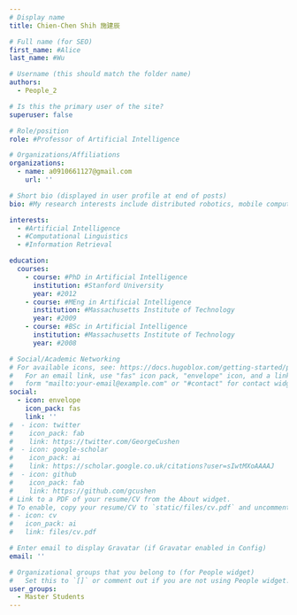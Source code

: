 ```yaml
---
# Display name
title: Chien-Chen Shih 施建辰

# Full name (for SEO)
first_name: #Alice
last_name: #Wu

# Username (this should match the folder name)
authors:
  - People_2

# Is this the primary user of the site?
superuser: false

# Role/position
role: #Professor of Artificial Intelligence

# Organizations/Affiliations
organizations:
  - name: a0910661127@gmail.com 
    url: ''

# Short bio (displayed in user profile at end of posts)
bio: #My research interests include distributed robotics, mobile computing and programmable matter.

interests:
  - #Artificial Intelligence
  - #Computational Linguistics
  - #Information Retrieval

education:
  courses:
    - course: #PhD in Artificial Intelligence
      institution: #Stanford University
      year: #2012
    - course: #MEng in Artificial Intelligence
      institution: #Massachusetts Institute of Technology
      year: #2009
    - course: #BSc in Artificial Intelligence
      institution: #Massachusetts Institute of Technology
      year: #2008

# Social/Academic Networking
# For available icons, see: https://docs.hugoblox.com/getting-started/page-builder/#icons
#   For an email link, use "fas" icon pack, "envelope" icon, and a link in the
#   form "mailto:your-email@example.com" or "#contact" for contact widget.
social:
  - icon: envelope
    icon_pack: fas
    link: ''
#  - icon: twitter
#    icon_pack: fab
#    link: https://twitter.com/GeorgeCushen
#  - icon: google-scholar
#    icon_pack: ai
#    link: https://scholar.google.co.uk/citations?user=sIwtMXoAAAAJ
#  - icon: github
#    icon_pack: fab
#    link: https://github.com/gcushen
# Link to a PDF of your resume/CV from the About widget.
# To enable, copy your resume/CV to `static/files/cv.pdf` and uncomment the lines below.
# - icon: cv
#   icon_pack: ai
#   link: files/cv.pdf

# Enter email to display Gravatar (if Gravatar enabled in Config)
email: ''

# Organizational groups that you belong to (for People widget)
#   Set this to `[]` or comment out if you are not using People widget.
user_groups:
  - Master Students
---
```


